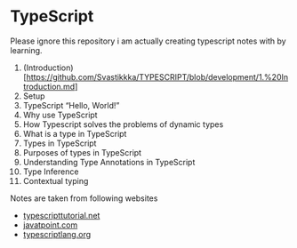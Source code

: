 # TypeScript
Please ignore this repository i am actually creating typescript notes with by learning.

1. (Introduction)[https://github.com/Svastikkka/TYPESCRIPT/blob/development/1.%20Introduction.md]
2. Setup
3. TypeScript “Hello, World!”
4. Why use TypeScript
5. How Typescript solves the problems of dynamic types
6. What is a type in TypeScript
7. Types in TypeScript
8. Purposes of types in TypeScript
9. Understanding Type Annotations in TypeScript
10. Type Inference
11. Contextual typing

Notes are taken from following websites 

- [typescripttutorial.net](https://www.typescripttutorial.net)
- [javatpoint.com](https://www.javatpoint.com/typescript-tutorial)
- [typescriptlang.org](https://www.typescriptlang.org/docs/handbook/typescript-from-scratch.html)
